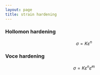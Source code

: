 ```yaml
---
layout: page
title: strain hardening
---
```


<script type="text/javascript" async
  src="https://cdnjs.cloudflare.com/ajax/libs/mathjax/2.7.1/MathJax.js?config=TeX-MML-AM_CHTML">
</script>


### Hollomon hardening

$$\sigma=K\varepsilon^n $$

### Voce hardening

$$\sigma=K\varepsilon^n\dot{\varepsilon}^m$$

